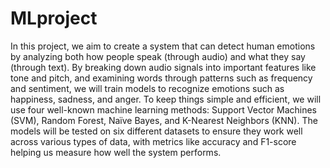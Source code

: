 # MLproject
In this project, we aim to create a system that can detect human emotions by analyzing both how people speak (through audio) and what they say (through text). By breaking down audio signals into important features like tone and pitch, and examining words through patterns such as frequency and sentiment, we will train models to recognize emotions such as happiness, sadness, and anger. To keep things simple and efficient, we will use four well-known machine learning methods: Support Vector Machines (SVM), Random Forest, Naïve Bayes, and K-Nearest Neighbors (KNN). The models will be tested on six different datasets to ensure they work well across various types of data, with metrics like accuracy and F1-score helping us measure how well the system performs.
